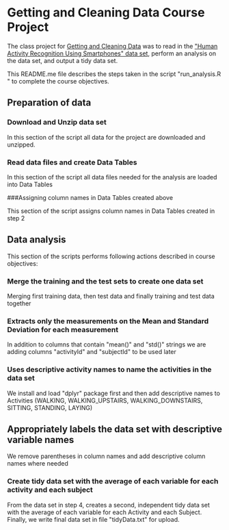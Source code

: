 # Getting and Cleaning Data Course Project

The class project for [Getting and Cleaning Data](https://www.coursera.org/course/getdata) was to read in the ["Human Activity Recognition Using Smartphones" data set](http://archive.ics.uci.edu/ml/datasets/Human+Activity+Recognition+Using+Smartphones), perform an analysis on the data set, and output a tidy data set.

This README.me file describes the steps taken in the script "run_analysis.R " to complete the course objectives.

## Preparation of data

### Download and Unzip data set

In this section of the script all data for the project are downloaded and unzipped.

### Read data files and create Data Tables

In this section of the script all data files needed for the analysis are loaded into Data Tables

###Assigning column names in Data Tables created above

This section of the script assigns column names in Data Tables created in step 2


## Data analysis

This section of the scripts performs following actions described in course objectives:

### Merge the training and the test sets to create one data set

Merging first training data, then test data and finally training and test data together

### Extracts only the measurements on the Mean and Standard Deviation for each measurement

In addition to columns that contain "mean()" and "std()" strings we are adding columns "activityId" and "subjectId" to be used later

### Uses descriptive activity names to name the activities in the data set

We install and load "dplyr" package first and then add descriptive names to Activities (WALKING, WALKING_UPSTAIRS, WALKING_DOWNSTAIRS, SITTING, STANDING, LAYING)

## Appropriately labels the data set with descriptive variable names

We remove parentheses in column names and add descriptive column names where needed

### Create tidy data set with the average of each variable for each activity and each subject

From the data set in step 4, creates a second, independent tidy data set with the average of each variable for each Activity and each Subject. Finally, we write final data set in file "tidyData.txt" for upload.
